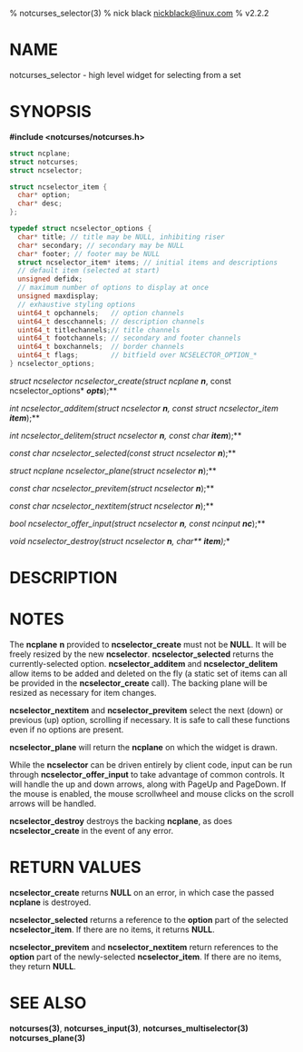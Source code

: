 % notcurses_selector(3)
% nick black <nickblack@linux.com>
% v2.2.2

# NAME

notcurses_selector - high level widget for selecting from a set

# SYNOPSIS

**#include <notcurses/notcurses.h>**

```c
struct ncplane;
struct notcurses;
struct ncselector;

struct ncselector_item {
  char* option;
  char* desc;
};

typedef struct ncselector_options {
  char* title; // title may be NULL, inhibiting riser
  char* secondary; // secondary may be NULL
  char* footer; // footer may be NULL
  struct ncselector_item* items; // initial items and descriptions
  // default item (selected at start)
  unsigned defidx;
  // maximum number of options to display at once
  unsigned maxdisplay;
  // exhaustive styling options
  uint64_t opchannels;   // option channels
  uint64_t descchannels; // description channels
  uint64_t titlechannels;// title channels
  uint64_t footchannels; // secondary and footer channels
  uint64_t boxchannels;  // border channels
  uint64_t flags;        // bitfield over NCSELECTOR_OPTION_*
} ncselector_options;
```

**struct ncselector* ncselector_create(struct ncplane* ***n***, const ncselector_options* ***opts***);**

**int ncselector_additem(struct ncselector* ***n***, const struct ncselector_item* ***item***);**

**int ncselector_delitem(struct ncselector* ***n***, const char* ***item***);**

**const char* ncselector_selected(const struct ncselector* ***n***);**

**struct ncplane* ncselector_plane(struct ncselector* ***n***);**

**const char* ncselector_previtem(struct ncselector* ***n***);**

**const char* ncselector_nextitem(struct ncselector* ***n***);**

**bool ncselector_offer_input(struct ncselector* ***n***, const ncinput* ***nc***);**

**void ncselector_destroy(struct ncselector* ***n***, char\*\* ***item***);**

# DESCRIPTION

# NOTES

The **ncplane** **n** provided to **ncselector_create** must not be **NULL**.
It will be freely resized by the new **ncselector**. **ncselector_selected**
returns the currently-selected option. **ncselector_additem** and
**ncselector_delitem** allow items to be added and deleted on the fly
(a static set of items can all be provided in the **ncselector_create**
call). The backing plane will be resized as necessary for item changes.

**ncselector_nextitem** and **ncselector_previtem** select the next (down) or
previous (up) option, scrolling if necessary. It is safe to call these
functions even if no options are present.

**ncselector_plane** will return the **ncplane** on which the widget is
drawn.

While the **ncselector** can be driven entirely by client code, input can
be run through **ncselector_offer_input** to take advantage of common
controls. It will handle the up and down arrows, along with PageUp and
PageDown. If the mouse is enabled, the mouse scrollwheel and mouse clicks
on the scroll arrows will be handled.

**ncselector_destroy** destroys the backing **ncplane**, as does
**ncselector_create** in the event of any error.

# RETURN VALUES

**ncselector_create** returns **NULL** on an error, in which case the passed
**ncplane** is destroyed.

**ncselector_selected** returns a reference to the **option** part of the
selected **ncselector_item**. If there are no items, it returns **NULL**.

**ncselector_previtem** and **ncselector_nextitem** return references to the
**option** part of the newly-selected **ncselector_item**. If there are no
items, they return **NULL**.

# SEE ALSO

**notcurses(3)**,
**notcurses_input(3)**,
**notcurses_multiselector(3)**
**notcurses_plane(3)**
